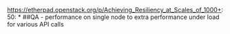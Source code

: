 https://etherpad.openstack.org/p/Achieving_Resiliency_at_Scales_of_1000+: 50: 		* ##QA - performance on single node to extra performance under load for various API calls

